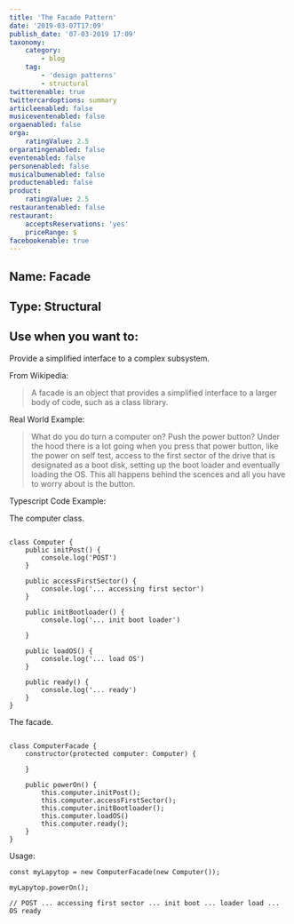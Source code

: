 ```yaml
---
title: 'The Facade Pattern'
date: '2019-03-07T17:09'
publish_date: '07-03-2019 17:09'
taxonomy:
    category:
        - blog
    tag:
        - 'design patterns'
        - structural
twitterenable: true
twittercardoptions: summary
articleenabled: false
musiceventenabled: false
orgaenabled: false
orga:
    ratingValue: 2.5
orgaratingenabled: false
eventenabled: false
personenabled: false
musicalbumenabled: false
productenabled: false
product:
    ratingValue: 2.5
restaurantenabled: false
restaurant:
    acceptsReservations: 'yes'
    priceRange: $
facebookenable: true
---
```


## Name: Facade

## Type: Structural

## Use when you want to:

Provide a simplified interface to a complex subsystem.

From Wikipedia:

> A facade is an object that provides a simplified interface to a larger body of code, such as a class library.

Real World Example:

> What do you do turn a computer on? Push the power button? Under the hood there is a lot going when you press that power button, like the power on self test, access to the first sector of the drive that is designated as a boot disk, setting up the boot loader and eventually loading the OS. This all happens behind the scences and all you have to worry about is the button.

Typescript Code Example:


The computer class.

```

class Computer { 
    public initPost() { 
        console.log('POST')
    }

    public accessFirstSector() { 
        console.log('... accessing first sector')
    }

    public initBootloader() { 
        console.log('... init boot loader')

    }

    public loadOS() { 
        console.log('... load OS')
    }

    public ready() { 
        console.log('... ready')
    }
}

```

The facade.

```

class ComputerFacade { 
    constructor(protected computer: Computer) { 

    }

    public powerOn() { 
        this.computer.initPost();
        this.computer.accessFirstSector();
        this.computer.initBootloader();
        this.computer.loadOS()
        this.computer.ready();
    }
}

```

Usage:

```
const myLapytop = new ComputerFacade(new Computer());

myLapytop.powerOn();

// POST ... accessing first sector ... init boot ... loader load ... OS ready

```

<script async src="//jsfiddle.net/harps116/kpyL8jwc/3/embed/js/"></script>